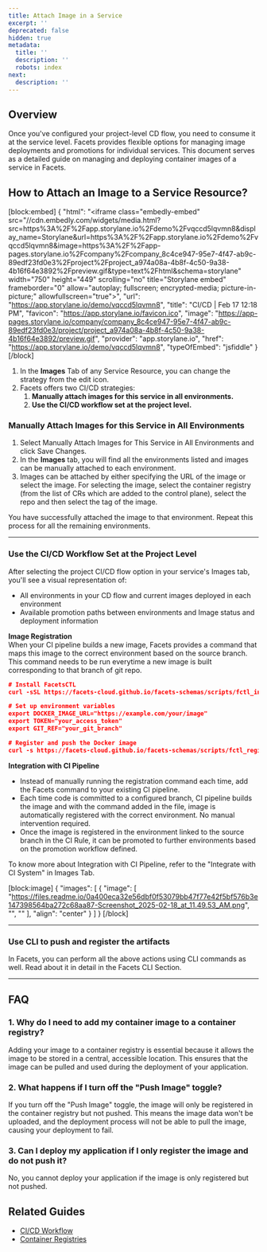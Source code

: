 ```yaml
---
title: Attach Image in a Service
excerpt: ''
deprecated: false
hidden: true
metadata:
  title: ''
  description: ''
  robots: index
next:
  description: ''
---
```

## Overview

Once you've configured your project-level CD flow, you need to consume it at the service level. Facets provides flexible options for managing image deployments and promotions for individual services. This document serves as a detailed guide on managing and deploying container images of a service in Facets.

## How to Attach an Image to a Service Resource?

[block:embed]
{
  "html": "<iframe class=\"embedly-embed\" src=\"//cdn.embedly.com/widgets/media.html?src=https%3A%2F%2Fapp.storylane.io%2Fdemo%2Fvqccd5lqvmn8&display_name=Storylane&url=https%3A%2F%2Fapp.storylane.io%2Fdemo%2Fvqccd5lqvmn8&image=https%3A%2F%2Fapp-pages.storylane.io%2Fcompany%2Fcompany_8c4ce947-95e7-4f47-ab9c-89edf23fd0e3%2Fproject%2Fproject_a974a08a-4b8f-4c50-9a38-4b16f64e3892%2Fpreview.gif&type=text%2Fhtml&schema=storylane\" width=\"750\" height=\"449\" scrolling=\"no\" title=\"Storylane embed\" frameborder=\"0\" allow=\"autoplay; fullscreen; encrypted-media; picture-in-picture;\" allowfullscreen=\"true\"></iframe>",
  "url": "https://app.storylane.io/demo/vqccd5lqvmn8",
  "title": "CI/CD | Feb 17 12:18 PM",
  "favicon": "https://app.storylane.io/favicon.ico",
  "image": "https://app-pages.storylane.io/company/company_8c4ce947-95e7-4f47-ab9c-89edf23fd0e3/project/project_a974a08a-4b8f-4c50-9a38-4b16f64e3892/preview.gif",
  "provider": "app.storylane.io",
  "href": "https://app.storylane.io/demo/vqccd5lqvmn8",
  "typeOfEmbed": "jsfiddle"
}
[/block]


1. In the **Images** Tab of any Service Resource, you can change the strategy from the edit icon.
2. Facets offers two CI/CD strategies:
   1. **Manually attach images for this service in all environments.**
   2. **Use the CI/CD workflow set at the project level.**

### Manually Attach Images for this Service in All Environments

1. Select Manually Attach Images for This Service in All Environments and click Save Changes.
2. In the **Images** tab, you will find all the environments listed and images can be manually attached to each environment. 
3. Images can be attached by either specifying the URL of the image or select the image. For selecting the image, select the container registry (from the list of CRs which are added to the control plane), select the repo and then select the tag of the image. 

You have successfully attached the image to that environment. Repeat this process for all the remaining environments.

***

### Use the CI/CD Workflow Set at the Project Level

After selecting the project CI/CD flow option in your service's Images tab, you'll see a visual representation of:

- All environments in your CD flow and current images deployed in each environment
- Available promotion paths between environments and Image status and deployment information

**Image Registration**  
When your CI pipeline builds a new image, Facets provides a command that maps this image to the correct environment based on the source branch. This command needs to be run everytime a new image is built corresponding to that branch of git repo.

```json
# Install FacetsCTL
curl -sSL https://facets-cloud.github.io/facets-schemas/scripts/fctl_install.sh | bash && source ~/.bashrc

# Set up environment variables
export DOCKER_IMAGE_URL="https://example.com/your/image"
export TOKEN="your_access_token"
export GIT_REF="your_git_branch"

# Register and push the Docker image
curl -s https://facets-cloud.github.io/facets-schemas/scripts/fctl_register.sh | bash -s -- -u <username> -c <control_plane_url> -p <project_name> -s <service_name> -a default -i "true"
```

**Integration with CI Pipeline**

- Instead of manually running the registration command each time, add the Facets command to your existing CI pipeline. 
- Each time code is committed to a configured branch, CI pipeline builds the image and with the command added in the file, image is automatically registered with the correct environment. No manual intervention required.
- Once the image is registered in the environment linked to the source branch in the CI Rule, it can be promoted to further environments based on the promotion workflow defined.

To know more about Integration with CI Pipeline, refer to the "Integrate with CI System" in Images Tab. 

[block:image]
{
  "images": [
    {
      "image": [
        "https://files.readme.io/0a400eca32e56dbf0f53079bb47f77e42f5bf576b3e147398564ba272c68aa87-Screenshot_2025-02-18_at_11.49.53_AM.png",
        "",
        ""
      ],
      "align": "center"
    }
  ]
}
[/block]


***

### Use CLI to push and register the artifacts

In Facets, you can perform all the above actions using CLI commands as well. Read about it in detail in the Facets CLI Section. 

***

## FAQ

### 1. Why do I need to add my container image to a container registry?

Adding your image to a container registry is essential because it allows the image to be stored in a central, accessible location. This ensures that the image can be pulled and used during the deployment of your application.

### 2. What happens if I turn off the "Push Image" toggle?

If you turn off the "Push Image" toggle, the image will only be registered in the container registry but not pushed. This means the image data won't be uploaded, and the deployment process will not be able to pull the image, causing your deployment to fail.

### 3. Can I deploy my application if I only register the image and do not push it?

No, you cannot deploy your application if the image is only registered but not pushed.

## Related Guides

- [CI/CD Workflow](https://readme.facets.cloud/docs/cicd-workflow)
- [Container Registries](https://readme.facets.cloud/docs/container-registries)